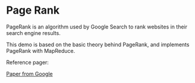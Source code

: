 # Page Rank #

PageRank is an algorithm used by Google Search to rank websites in their search engine results.

This demo is based on the basic theory behind PageRank, and implements PageRank with MapReduce.

Reference pager:

[Paper from Google](http://citeseerx.ist.psu.edu/viewdoc/download;jsessionid=B12F2305C6BE51FF998B2024CFE71F05?doi=10.1.1.38.5427&rep=rep1&type=pdf) 